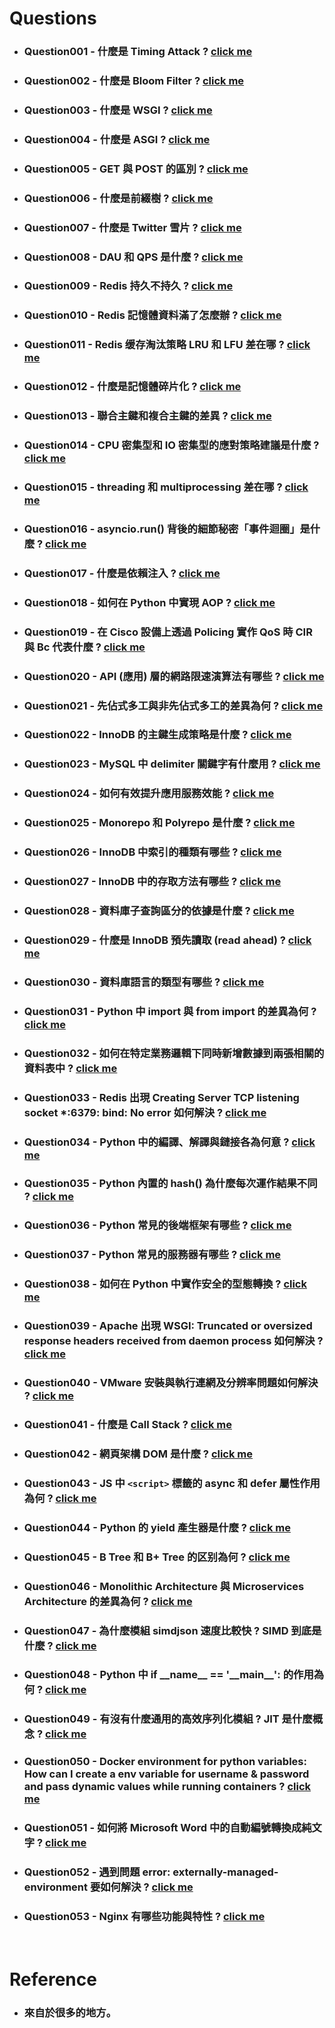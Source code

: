 Questions
=====
* ### Question001 - 什麼是 Timing Attack ? [click me](https://github.com/GitHub-WeiChiang/main/tree/master/Questions/Question001)
* ### Question002 - 什麼是 Bloom Filter ? [click me](https://github.com/GitHub-WeiChiang/main/tree/master/Questions/Question002)
* ### Question003 - 什麼是 WSGI ? [click me](https://github.com/GitHub-WeiChiang/main/tree/master/Questions/Question003)
* ### Question004 - 什麼是 ASGI ? [click me](https://github.com/GitHub-WeiChiang/main/tree/master/Questions/Question004)
* ### Question005 - GET 與 POST 的區別 ? [click me](https://github.com/GitHub-WeiChiang/main/tree/master/Questions/Question005)
* ### Question006 - 什麼是前綴樹 ? [click me](https://github.com/GitHub-WeiChiang/main/tree/master/Questions/Question006)
* ### Question007 - 什麼是 Twitter 雪片 ? [click me](https://github.com/GitHub-WeiChiang/main/tree/master/Questions/Question007)
* ### Question008 - DAU 和 QPS 是什麼 ? [click me](https://github.com/GitHub-WeiChiang/main/tree/master/Questions/Question008)
* ### Question009 - Redis 持久不持久 ? [click me](https://github.com/GitHub-WeiChiang/main/tree/master/Questions/Question009)
* ### Question010 - Redis 記憶體資料滿了怎麼辦 ? [click me](https://github.com/GitHub-WeiChiang/main/tree/master/Questions/Question010)
* ### Question011 - Redis 缓存淘汰策略 LRU 和 LFU 差在哪 ? [click me](https://github.com/GitHub-WeiChiang/main/tree/master/Questions/Question011)
* ### Question012 - 什麼是記憶體碎片化 ? [click me](https://github.com/GitHub-WeiChiang/main/tree/master/Questions/Question012)
* ### Question013 - 聯合主鍵和複合主鍵的差異 ? [click me](https://github.com/GitHub-WeiChiang/main/tree/master/Questions/Question013)
* ### Question014 - CPU 密集型和 IO 密集型的應對策略建議是什麼 ? [click me](https://github.com/GitHub-WeiChiang/main/tree/master/Questions/Question014)
* ### Question015 - threading 和 multiprocessing 差在哪 ? [click me](https://github.com/GitHub-WeiChiang/main/tree/master/Questions/Question015)
* ### Question016 - asyncio.run() 背後的細節秘密「事件迴圈」是什麼 ? [click me](https://github.com/GitHub-WeiChiang/main/tree/master/Questions/Question016)
* ### Question017 - 什麼是依賴注入 ? [click me](https://github.com/GitHub-WeiChiang/main/tree/master/Questions/Question017)
* ### Question018 - 如何在 Python 中實現 AOP ? [click me](https://github.com/GitHub-WeiChiang/main/tree/master/Questions/Question018)
* ### Question019 - 在 Cisco 設備上透過 Policing 實作 QoS 時 CIR 與 Bc 代表什麼 ? [click me](https://github.com/GitHub-WeiChiang/main/tree/master/Questions/Question019)
* ### Question020 - API (應用) 層的網路限速演算法有哪些 ? [click me](https://github.com/GitHub-WeiChiang/main/tree/master/Questions/Question020)
* ### Question021 - 先佔式多工與非先佔式多工的差異為何 ? [click me](https://github.com/GitHub-WeiChiang/main/tree/master/Questions/Question021)
* ### Question022 - InnoDB 的主鍵生成策略是什麼 ? [click me](https://github.com/GitHub-WeiChiang/main/tree/master/Questions/Question022)
* ### Question023 - MySQL 中 delimiter 關鍵字有什麼用 ? [click me](https://github.com/GitHub-WeiChiang/main/tree/master/Questions/Question023)
* ### Question024 - 如何有效提升應用服務效能 ? [click me](https://github.com/GitHub-WeiChiang/main/tree/master/Questions/Question024)
* ### Question025 - Monorepo 和 Polyrepo 是什麼 ? [click me](https://github.com/GitHub-WeiChiang/main/tree/master/Questions/Question025)
* ### Question026 - InnoDB 中索引的種類有哪些 ? [click me](https://github.com/GitHub-WeiChiang/main/tree/master/Questions/Question026)
* ### Question027 - InnoDB 中的存取方法有哪些 ? [click me](https://github.com/GitHub-WeiChiang/main/tree/master/Questions/Question027)
* ### Question028 - 資料庫子查詢區分的依據是什麼 ? [click me](https://github.com/GitHub-WeiChiang/main/tree/master/Questions/Question028)
* ### Question029 - 什麼是 InnoDB 預先讀取 (read ahead) ? [click me](https://github.com/GitHub-WeiChiang/main/tree/master/Questions/Question029)
* ### Question030 - 資料庫語言的類型有哪些 ? [click me](https://github.com/GitHub-WeiChiang/main/tree/master/Questions/Question030)
* ### Question031 - Python 中 import 與 from import 的差異為何 ? [click me](https://github.com/GitHub-WeiChiang/main/tree/master/Questions/Question031)
* ### Question032 - 如何在特定業務邏輯下同時新增數據到兩張相關的資料表中 ? [click me](https://github.com/GitHub-WeiChiang/main/tree/master/Questions/Question032)
* ### Question033 - Redis 出現 Creating Server TCP listening socket *:6379: bind: No error 如何解決 ? [click me](https://github.com/GitHub-WeiChiang/main/tree/master/Questions/Question033)
* ### Question034 - Python 中的編譯、解譯與鏈接各為何意 ? [click me](https://github.com/GitHub-WeiChiang/main/tree/master/Questions/Question034)
* ### Question035 - Python 內置的 hash() 為什麼每次運作結果不同 ? [click me](https://github.com/GitHub-WeiChiang/main/tree/master/Questions/Question035)
* ### Question036 - Python 常見的後端框架有哪些 ? [click me](https://github.com/GitHub-WeiChiang/main/tree/master/Questions/Question036)
* ### Question037 - Python 常見的服務器有哪些 ? [click me](https://github.com/GitHub-WeiChiang/main/tree/master/Questions/Question037)
* ### Question038 - 如何在 Python 中實作安全的型態轉換 ? [click me](https://github.com/GitHub-WeiChiang/main/tree/master/Questions/Question038)
* ### Question039 - Apache 出現 WSGI: Truncated or oversized response headers received from daemon process 如何解決 ? [click me](https://github.com/GitHub-WeiChiang/main/tree/master/Questions/Question039)
* ### Question040 - VMware 安裝與執行連網及分辨率問題如何解決 ? [click me](https://github.com/GitHub-WeiChiang/main/tree/master/Questions/Question040)
* ### Question041 - 什麼是 Call Stack ? [click me](https://github.com/GitHub-WeiChiang/main/tree/master/Questions/Question041)
* ### Question042 - 網頁架構 DOM 是什麼 ? [click me](https://github.com/GitHub-WeiChiang/main/tree/master/Questions/Question042)
* ### Question043 - JS 中 ```<script>``` 標籤的 async 和 defer 屬性作用為何 ? [click me](https://github.com/GitHub-WeiChiang/main/tree/master/Questions/Question043)
* ### Question044 - Python 的 yield 產生器是什麼 ? [click me](https://github.com/GitHub-WeiChiang/main/tree/master/Questions/Question044)
* ### Question045 - B Tree 和 B+ Tree 的区别為何 ? [click me](https://github.com/GitHub-WeiChiang/main/tree/master/Questions/Question045)
* ### Question046 - Monolithic Architecture 與 Microservices Architecture 的差異為何 ? [click me](https://github.com/GitHub-WeiChiang/main/tree/master/Questions/Question046)
* ### Question047 - 為什麼模組 simdjson 速度比較快 ? SIMD 到底是什麼 ? [click me](https://github.com/GitHub-WeiChiang/main/tree/master/Questions/Question047)
* ### Question048 - Python 中 if \_\_name\_\_ == '\_\_main\_\_': 的作用為何 ? [click me](https://github.com/GitHub-WeiChiang/main/tree/master/Questions/Question048)
* ### Question049 - 有沒有什麼通用的高效序列化模組 ? JIT 是什麼概念 ? [click me](https://github.com/GitHub-WeiChiang/main/tree/master/Questions/Question049)
* ### Question050 - Docker environment for python variables: How can I create a env variable for username & password and pass dynamic values while running containers ? [click me](https://github.com/GitHub-WeiChiang/main/tree/master/Questions/Question050)
* ### Question051 - 如何將 Microsoft Word 中的自動編號轉換成純文字 ? [click me](https://github.com/GitHub-WeiChiang/main/tree/master/Questions/Question051)
* ### Question052 - 遇到問題 error: externally-managed-environment 要如何解決 ? [click me](https://github.com/GitHub-WeiChiang/main/tree/master/Questions/Question052)
* ### Question053 - Nginx 有哪些功能與特性 ? [click me](https://github.com/GitHub-WeiChiang/main/tree/master/Questions/Question053)
<br />

Reference
=====
* ### 來自於很多的地方。
<br />
